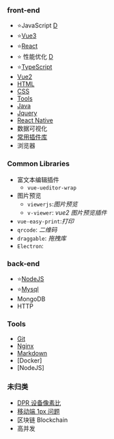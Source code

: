 ### front-end

- ⭐️JavaScript [D](./front-end//Javascript/index.md)
- ⭐️[Vue3](./Vue3/index.md)
- ⭐️[React](./React/index.md)
- ⭐️ 性能优化 [D](./front-end/optimize/index.md)
- ⭐️[TypeScript](./TypeScript/index.md)
- [Vue2](./Vue2/index.md)
- [HTML](./HTML/index.md)
- [CSS](./CSS/index.md)
- [Tools](./Tools/index.md)
- [Java](./Java/index.md)
- [Jquery]()
- [React Native]()
- 数据可视化
- [常用插件库](.)
- 浏览器

### Common Libraries
- 富文本编辑插件
    - `vue-ueditor-wrap`
- 图片预览
    - `viewerjs`:_图片预览_
    - `v-viewer`: _vue2 图片预览插件_
- `vue-easy-print`:_打印_
- `qrcode`: _二维码_
- `draggable`: _拖拽库_
- `Electron`:

### back-end

- ⭐️[NodeJS](./NodeJS/index.md)
- ⭐️[Mysql](./Databases/mysql.md)
- MongoDB
- HTTP

### Tools

- [Git](./Commands/Git.md)
- [Nginx](./Commands/Nginx/index.md)
- [Markdown](./Tools/markdown/index.md)
- [Docker]
- [NodeJS]

### 未归类

- [DPR 设备像素比]()
- [移动端 1px 问题]()
- 区块链 Blockchain
- 高并发
